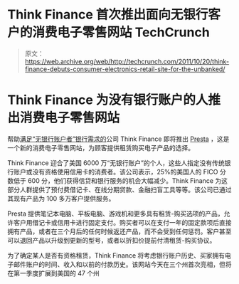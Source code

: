# Think Finance 首次推出面向无银行客户的消费电子零售网站 TechCrunch

> 原文：<https://web.archive.org/web/http://techcrunch.com/2011/10/20/think-finance-debuts-consumer-electronics-retail-site-for-the-unbanked/>

# Think Finance 为没有银行账户的人推出消费电子零售网站

帮助[满足“无银行账户者”银行需求的](https://web.archive.org/web/20230204080309/https://techcrunch.com/2010/09/23/sequoia-backed-think-finance-gets-a-90-million-credit-line-to-help-serve-the-unbanked/)公司 Think Finance 即将推出 [Presta](https://web.archive.org/web/20230204080309/https://www.presta.com/) ，这是一个新的消费电子零售网站，为顾客提供租赁购买电子产品的选择。

Think Finance 迎合了美国 6000 万“无银行账户”的个人，这些人指定没有传统银行账户或没有资格使用信用卡的消费者。该公司表示，25%的美国人的 FICO 分数低于 600 分，他们获得信贷和银行服务的机会大幅减少。Think Finance 为这部分人群提供了预付费借记卡、在线分期贷款、金融扫盲工具等等。该公司已通过其现有产品为 100 多万客户提供服务。

Presta 提供笔记本电脑、平板电脑、游戏机和更多具有租赁-购买选项的产品，允许客户用借记卡或信用卡进行固定支付。购买者可以在支付一年的固定款项后直接拥有产品，或者在三个月后的任何时候返还产品，而不会受到任何惩罚。客户甚至可以退回产品以升级到更新的型号，或者以折扣价提前付清租赁-购买协议。

为了确定某人是否有资格租赁，Think Finance 将考虑银行账户历史、买家拥有电子邮件账户的时间、收入和以前的付款历史。该网站今天在三个州首次亮相，但将在第一季度扩展到美国的 47 个州